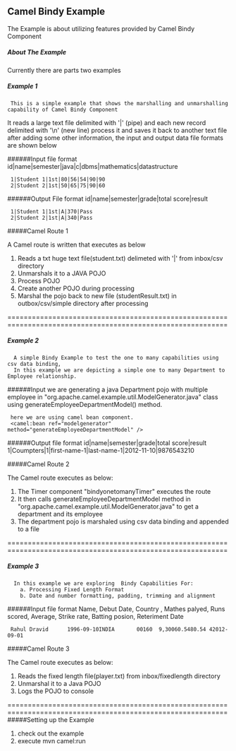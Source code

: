 Camel Bindy Example
-----------------------------------------

The Example is about utilizing features provided by Camel Bindy Component

##### About The Example

Currently there are parts two examples 

#####     Example 1
     This is a simple example that shows the marshalling and unmarshalling capability of Camel Bindy Component

 
It reads a large text file delimited with '|' (pipe) and each new record delimited with '\n' (new line)
process it and saves it back to another text file after adding some other information, the input and output data file
formats are shown below 


######Input file format
     id|name|semester|java|c|dbms|mathematics|datastructure

     1|Student 1|1st|80|56|54|90|90
     2|Student 2|1st|50|65|75|90|60  

######Output File format
     id|name|semester|grade|total score|result    

     1|Student 1|1st|A|370|Pass
     2|Student 2|1st|A|340|Pass 
          
#####Camel Route 1

A Camel route is written that executes as below

1. Reads a txt huge text file(student.txt) delimeted with '|'  from inbox/csv directory
2. Unmarshals it to a JAVA POJO
3. Process POJO
4. Create another POJO during processing
4. Marshal the pojo back to new file (studentResult.txt) in outbox/csv/simple directory after processing

============================================================================================================
#####     Example 2
      A simple Bindy Example to test the one to many capabilities using csv data binding,
      In this example we are depicting a simple one to many Department to Employee relationship.

######Input
	 we are generating a java Department pojo with multiple employee  in "org.apache.camel.example.util.ModelGenerator.java" class using 
	 generateEmployeeDepartmentModel() method.
	 
	 here we are using camel bean component.
     <camel:bean ref="modelgenerator" method="generateEmployeeDepartmentModel" />

######Output file format
     id|name|semester|grade|total score|result 
     1|Coumpters|1|first-name-1|last-name-1|2012-11-10|9876543210

#####Camel Route 2

The Camel route executes as below:

1. The Timer component "bindyonetomanyTimer" executes the route
2. It then calls generateEmployeeDepartmentModel method in  "org.apache.camel.example.util.ModelGenerator.java" to get a department and its employee
3. The department pojo is marshaled using csv data binding and appended to a file

============================================================================================================
#####     Example 3
      In this example we are exploring  Bindy Capabilities For:
        a. Processing Fixed Length Format
        b. Date and number formatting, padding, trimming and alignment 
     
######Input file format
     Name, Debut Date, Country , Mathes palyed, Runs scored, Average, Strike rate, Batting posion, Reteriment Date
     
     Rahul Dravid      1996-09-10INDIA       00160  9,30060.5480.54 42012-09-01

#####Camel Route 3

The Camel route executes as below:

1. Reads the fixed length file(player.txt) from inbox/fixedlength directory
2. Unmarshal it to a Java POJO
3. Logs the POJO to console


============================================================================================================
#####Setting up the Example

1. check out the example
2. execute mvn camel:run
			
